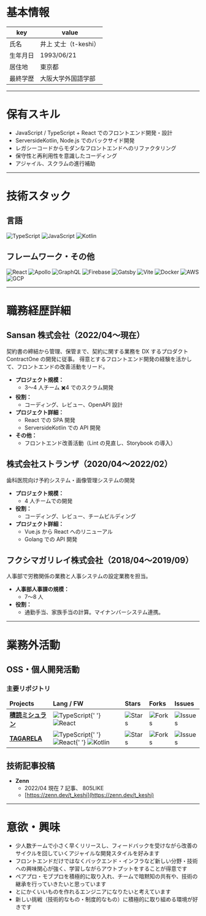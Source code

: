 # 基本情報

| key      | value                |
| -------- | -------------------- |
| 氏名     | 井上 丈士（t-keshi） |
| 生年月日 | 1993/06/21           |
| 居住地   | 東京都               |
| 最終学歴 | 大阪大学外国語学部   |

---
# 保有スキル

- JavaScript / TypeScript + React でのフロントエンド開発・設計
- ServersideKotlin, Node.js でのバックサイド開発
- レガシーコードからモダンなフロントエンドへのリファクタリング
- 保守性と再利用性を意識したコーディング
- アジャイル、スクラムの進行補助

---
# 技術スタック

## 言語

<p>
  <img
    alt="TypeScript"
    src="https://img.shields.io/badge/-TypeScript-007ACC?style=flat-square&logo=typescript&logoColor=white"
  />
  <img
    alt="JavaScript"
    src="https://img.shields.io/badge/-JavaScript-F7DF1E?style=flat-square&logo=JavaScript&logoColor=white"
  />
  <img
    alt="Kotlin"
    src="https://img.shields.io/badge/-Kotlin-0095D5?style=flat-square&logo=Kotlin&logoColor=white"
  />
</p>

## フレームワーク・その他

<p>
  <img
    alt="React"
    src="https://img.shields.io/badge/-React-45b8d8?style=flat-square&logo=react&logoColor=white"
  />
  <img
    alt="Apollo"
    src="https://img.shields.io/badge/-Apollo%20GraphQL-311C87?style=flat-square&logo=apollo-graphql&logoColor=white"
  />
  <img
    alt="GraphQL"
    src="https://img.shields.io/badge/-GraphQL-E10098?style=flat-square&logo=graphql&logoColor=white"
  />
  <img
    alt="Firebase"
    src="https://img.shields.io/badge/-Firebase-FFCA28?style=flat-square&logo=Firebase&logoColor=white"
  />
  <img
    alt="Gatsby"
    src="https://img.shields.io/badge/-Gatsby-663399?style=flat-square&logo=Gatsby&logoColor=white"
  />
  <img
    alt="Vite"
    src="https://img.shields.io/badge/-Vite-646CFF?style=flat-square&logo=Vite&logoColor=white"
  />
  <img
    alt="Docker"
    src="https://img.shields.io/badge/-Docker-46a2f1?style=flat-square&logo=docker&logoColor=white"
  />
  <img
    alt="AWS"
    src="https://img.shields.io/badge/-Amazon%20AWS-232F3E.svg?logo=amazon-aws&style=flat"
  />
  <img
    alt="GCP"
    src="https://img.shields.io/badge/-Google%20Cloud-EEE.svg?logo=google-cloud&style=flat"
  />
</p>

---
# 職務経歴詳細

## Sansan 株式会社（2022/04〜現在）

契約書の締結から管理、保管まで、契約に関する業務を DX するプロダクト ContractOne の開発に従事。
得意とするフロントエンド開発の経験を活かして、フロントエンドの改善活動をリード。

- **プロジェクト規模：**
  - 3〜4 人チーム ✖️4 でのスクラム開発
- **役割：**
  - コーディング、レビュー、OpenAPI 設計
- **プロジェクト詳細：**
  - React での SPA 開発
  - ServersideKotlin での API 開発
- **その他：**
  - フロントエンド改善活動（Lint の見直し、Storybook の導入）

## 株式会社ストランザ（2020/04〜2022/02）

歯科医院向け予約システム・画像管理システムの開発

- **プロジェクト規模：**
  - 4 人チームでの開発
- **役割：**
  - コーディング、レビュー、チームビルディング
- **プロジェクト詳細：**
  - Vue.js から React へのリニューアル
  - Golang での API 開発

## フクシマガリレイ株式会社（2018/04〜2019/09）

人事部で労務関係の業務と人事システムの設定業務を担当。

- **人事部人事課の規模：**
  - 7〜8 人
- **役割：**
  - 通勤手当、家族手当の計算。マイナンバーシステム連携。

---
# 業務外活動

## OSS・個人開発活動

### 主要リポジトリ

<table>
  <thead>
    <tr>
      <td>
        <b>Projects</b>
      </td>
      <td>
        <b>Lang / FW</b>
      </td>
      <td>
        <b>Stars</b>
      </td>
      <td>
        <b>Forks</b>
      </td>
      <td>
        <b>Issues</b>
      </td>
    </tr>
  </thead>
  <tbody>
    <tr>
      <td>
        <a href="https://github.com/t-keshi/tsundoku-michelin">
          <b>積読ミシュラン</b>
        </a>
      </td>
      <td>
        <img
          alt="TypeScript"
          src="https://img.shields.io/badge/-007ACC?style=flat-square&logo=typescript&logoColor=white"
        />{' '}
        <img
          alt="React"
          src="https://img.shields.io/badge/-React-45b8d8?style=flat-square&logo=react&logoColor=white"
        />
      </td>
      <td>
        <img
          alt="Stars"
          src="https://img.shields.io/github/stars/t-keshi/tsundoku-michelin?style=flat-square&labelColor=343b41"
        />
      </td>
      <td>
        <img
          alt="Forks"
          src="https://img.shields.io/github/forks/t-keshi/tsundoku-michelin?style=flat-square&labelColor=343b41"
        />
      </td>
      <td>
        <img
          alt="Issues"
          src="https://img.shields.io/github/issues/t-keshi/tsundoku-michelin?style=flat-square&labelColor=343b41"
        />
      </td>
    </tr>
    <tr>
      <td>
        <a href="https://github.com/t-keshi/tagarela">
          <b>TAGARELA</b>
        </a>
      </td>
      <td>
        <img
          alt="TypeScript"
          src="https://img.shields.io/badge/-007ACC?style=flat-square&logo=typescript&logoColor=white"
        />{' '}
        <img
          alt="React"
          src="https://img.shields.io/badge/-React-45b8d8?style=flat-square&logo=react&logoColor=white"
        />{' '}
        <img
          alt="Kotlin"
          src="https://img.shields.io/badge/-Kotlin-0095D5?style=flat-square&logo=Kotlin&logoColor=white"
        />
      </td>
      <td>
        <img
          alt="Stars"
          src="https://img.shields.io/github/stars/t-keshi/tagarela?style=flat-square&labelColor=343b41"
        />
      </td>
      <td>
        <img
          alt="Forks"
          src="https://img.shields.io/github/forks/t-keshi/tagarela?style=flat-square&labelColor=343b41"
        />
      </td>
      <td>
        <img
          alt="Issues"
          src="https://img.shields.io/github/issues/t-keshi/tagarela?style=flat-square&labelColor=343b41"
        />
      </td>
    </tr>
  </tbody>
</table>

## 技術記事投稿

- **Zenn**
  - 2022/04 現在 7 記事、 805LIKE
  - [https://zenn.dev/t_keshi](https://zenn.dev/t_keshi)

---
# 意欲・興味

- 少人数チームで小さく早くリリースし、フィードバックを受けながら改善のサイクルを回していくアジャイルな開発スタイルを好みます
- フロントエンドだけではなくバックエンド・インフラなど新しい分野・技術への興味関心が強く、学習しながらアウトプットをすることが得意です
- ペアプロ・モブプロを積極的に取り入れ、チームで暗黙知の共有や、技術の継承を行っていきたいと思っています
- とにかくいいものを作れるエンジニアになりたいと考えています
- 新しい挑戦（技術的なもの・制度的なもの）に積極的に取り組める環境が好きです
